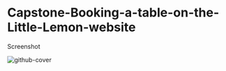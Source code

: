 # Capstone-Booking-a-table-on-the-Little-Lemon-website
Screenshot




![github-cover](https://github.com/siobhanmcgorty/Capstone-Booking-a-table-on-the-Little-Lemon-website/assets/127350136/24bc5fbe-b26e-4143-8051-8986c81842f1)
